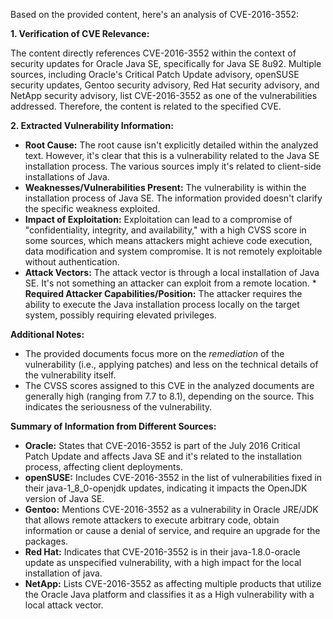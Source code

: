 Based on the provided content, here's an analysis of CVE-2016-3552:

**1. Verification of CVE Relevance:**

The content directly references CVE-2016-3552 within the context of security updates for Oracle Java SE, specifically for Java SE 8u92. Multiple sources, including Oracle's Critical Patch Update advisory, openSUSE security updates, Gentoo security advisory, Red Hat security advisory, and NetApp security advisory, list CVE-2016-3552 as one of the vulnerabilities addressed. Therefore, the content is related to the specified CVE.

**2. Extracted Vulnerability Information:**

   * **Root Cause:** The root cause isn't explicitly detailed within the analyzed text. However, it's clear that this is a vulnerability related to the Java SE installation process. The various sources imply it's related to client-side installations of Java.
   * **Weaknesses/Vulnerabilities Present:** The vulnerability is within the installation process of Java SE. The information provided doesn't clarify the specific weakness exploited.
   * **Impact of Exploitation:**  Exploitation can lead to a compromise of "confidentiality, integrity, and availability," with a high CVSS score in some sources, which means attackers might achieve code execution, data modification and system compromise.  It is not remotely exploitable without authentication.
   * **Attack Vectors:** The attack vector is through a local installation of Java SE. It's not something an attacker can exploit from a remote location. 
    * **Required Attacker Capabilities/Position:** The attacker requires the ability to execute the Java installation process locally on the target system, possibly requiring elevated privileges.

**Additional Notes:**

*   The provided documents focus more on the *remediation* of the vulnerability (i.e., applying patches) and less on the technical details of the vulnerability itself.
*   The CVSS scores assigned to this CVE in the analyzed documents are generally high (ranging from 7.7 to 8.1), depending on the source. This indicates the seriousness of the vulnerability.

**Summary of Information from Different Sources:**

*   **Oracle:**  States that CVE-2016-3552 is part of the July 2016 Critical Patch Update and affects Java SE and it's related to the installation process, affecting client deployments.
*   **openSUSE:**  Includes CVE-2016-3552 in the list of vulnerabilities fixed in their java-1\_8\_0-openjdk updates, indicating it impacts the OpenJDK version of Java SE.
*   **Gentoo:**  Mentions CVE-2016-3552 as a vulnerability in Oracle JRE/JDK that allows remote attackers to execute arbitrary code, obtain information or cause a denial of service, and require an upgrade for the packages.
*   **Red Hat:**  Indicates that CVE-2016-3552 is in their java-1.8.0-oracle update as unspecified vulnerability, with a high impact for the local installation of java.
*   **NetApp:** Lists CVE-2016-3552 as affecting multiple products that utilize the Oracle Java platform and classifies it as a High vulnerability with a local attack vector.